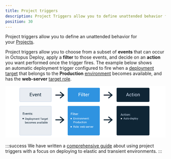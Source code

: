```yaml
---
title: Project triggers
description: Project Triggers allow you to define unattended behavior for your project such as automatically deploying a release to an environment.
position: 30
---
```


Project triggers allow you to define an unattended behavior for your [Projects](/docs/projects/index.md).

Project triggers allow you to choose from a subset of **events** that can occur in Octopus Deploy, apply a **filter** to those events, and decide on an **action** you want performed once the trigger fires. The example below shows an automatic deployment trigger configured to fire when a [deployment target](/docs/infrastructure/index.md) that belongs to the **Production** [environment](/docs/infrastructure/environments/index.md) becomes available, and has the **web-server** [target role](/docs/infrastructure/deployment-targets/index.md#target-roles).

![](images/octopus-triggers-diagram.png "width=500")

:::success
We have written a [comprehensive guide](/docs/deployment-patterns/elastic-and-transient-environments/index.md) about using project triggers with a focus on deploying to elastic and transient environments.
:::
